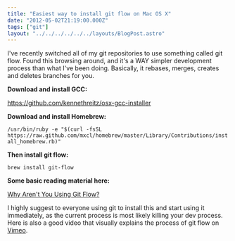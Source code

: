 ```yaml
---
title: "Easiest way to install git flow on Mac OS X"
date: "2012-05-02T21:19:00.000Z"
tags: ["git"]
layout: "../../../../../../layouts/BlogPost.astro"
---
```


I've recently switched all of my git repositories to use something called git flow. Found this browsing around, and it's a WAY simpler development process than what I've been doing. Basically, it rebases, merges, creates and deletes branches for you.

**Download and install GCC:**

<a href="https://github.com/kennethreitz/osx-gcc-installer" target="_blank">https://github.com/kennethreitz/osx-gcc-installer</a>

**Download and install Homebrew:**

`/usr/bin/ruby -e "$(curl -fsSL https://raw.github.com/mxcl/homebrew/master/Library/Contributions/install_homebrew.rb)"`

**Then install git flow:**

`brew install git-flow`

**Some basic reading material here:**

<a href="http://jeffkreeftmeijer.com/2010/why-arent-you-using-git-flow/" target="_blank">Why Aren't You Using Git Flow?</a>

I highly suggest to everyone using git to install this and start using it immediately, as the current process is most likely killing your dev process. Here is also a good video that visually explains the process of git flow on <a href="http://vimeo.com/16018419" target="_blank">Vimeo</a>.
